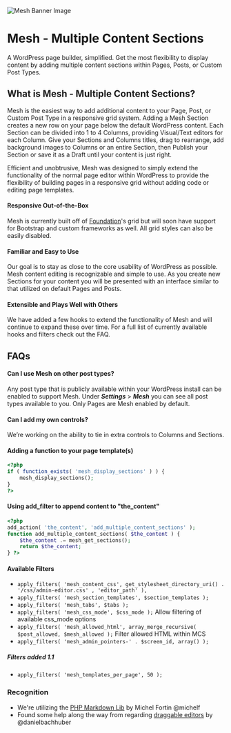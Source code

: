 ![Mesh Banner Image](https://linchpin.agency/wp-content/uploads/2016/05/mesh-banner-github.jpg)
# Mesh - Multiple Content Sections

A WordPress page builder, simplified. Get the most flexibility to display content by adding multiple content sections within Pages, Posts, or Custom Post Types.

## What is Mesh - Multiple Content Sections?

Mesh is the easiest way to add additional content to your Page, Post, or Custom Post Type in a responsive grid system. Adding a Mesh Section creates a new row on your page below the default WordPress content. Each Section can be divided into 1 to 4 Columns, providing Visual/Text editors for each Column. Give your Sections and Columns titles, drag to rearrange, add background images to Columns or an entire Section, then Publish your Section or save it as a Draft until your content is just right.

Efficient and unobtrusive, Mesh was designed to simply extend the functionality of the normal page editor within WordPress to provide the flexibility of building pages in a responsive grid without adding code or editing page templates.

#### Responsive Out-of-the-Box

Mesh is currently built off of [Foundation](http://foundation.zurb.com)'s grid but will soon have support for Bootstrap and custom frameworks as well. All grid styles can also be easily disabled.

#### Familiar and Easy to Use

Our goal is to stay as close to the core usability of WordPress as possible. Mesh content editing is recognizable and simple to use. As you create new Sections for your content you will be presented with an interface similar to that utilized on default Pages and Posts.

#### Extensible and Plays Well with Others

We have added a few hooks to extend the functionality of Mesh and will continue to expand these over time. For a full list of currently available hooks and filters check out the FAQ.


## FAQs

#### Can I use Mesh on other post types?

Any post type that is publicly available within your WordPress install can be enabled to support Mesh. Under _**Settings**_ > _**Mesh**_ you can see all post types available to you. Only Pages are Mesh enabled by default.

#### Can I add my own controls?

We’re working on the ability to tie in extra controls to Columns and Sections.

#### Adding a function to your page template(s)

```php
<?php
if ( function_exists( 'mesh_display_sections' ) ) {
    mesh_display_sections();
}
?>
 ```
 
#### Using add_filter to append content to "the_content"

```php
<?php
add_action( 'the_content', 'add_multiple_content_sections' );
function add_multiple_content_sections( $the_content ) {
    $the_content .= mesh_get_sections();
    return $the_content;
} ?>
```

#### Available Filters

* `apply_filters( 'mesh_content_css', get_stylesheet_directory_uri() . '/css/admin-editor.css' , 'editor_path' ),`
* `apply_filters( 'mesh_section_templates', $section_templates );`
* `apply_filters( 'mesh_tabs', $tabs );`
* `apply_filters( 'mesh_css_mode', $css_mode );` Allow filtering of available css_mode options
* `apply_filters( 'mesh_allowed_html', array_merge_recursive( $post_allowed, $mesh_allowed );` Filter allowed HTML within MCS
* `apply_filters( 'mesh_admin_pointers-' . $screen_id, array() );`

##### Filters added 1.1
* `apply_filters( 'mesh_templates_per_page', 50 );`

### Recognition

* We're utilizing the [PHP Markdown Lib](https://github.com/michelf/php-markdown) by Michel Fortin @michelf
* Found some help along the way from regarding [draggable editors](https://github.com/alleyinteractive/wordpress-fieldmanager/blob/master/js/richtext.js#L58-L95) by @danielbachhuber

